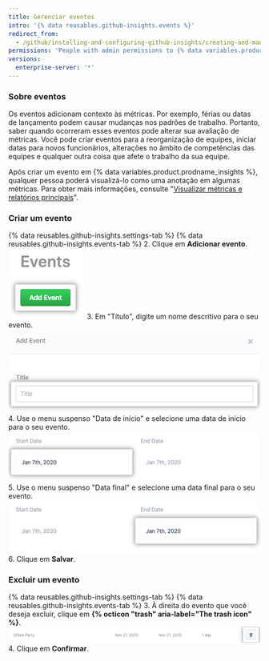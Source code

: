```yaml
---
title: Gerenciar eventos
intro: '{% data reusables.github-insights.events %}'
redirect_from:
  - /github/installing-and-configuring-github-insights/creating-and-managing-events
permissions: 'People with admin permissions to {% data variables.product.prodname_insights %} can manage events.'
versions:
  enterprise-server: '*'
---
```


### Sobre eventos

Os eventos adicionam contexto às métricas. Por exemplo, férias ou datas de lançamento podem causar mudanças nos padrões de trabalho. Portanto, saber quando ocorreram esses eventos pode alterar sua avaliação de métricas. Você pode criar eventos para a reorganização de equipes, iniciar datas para novos funcionários, alterações no âmbito de competências das equipes e qualquer outra coisa que afete o trabalho da sua equipe.

Após criar um evento em {% data variables.product.prodname_insights %}, qualquer pessoa poderá visualizá-lo como uma anotação em algumas métricas. Para obter mais informações, consulte "[Visualizar métricas e relatórios principais](/insights/exploring-your-usage-of-github-enterprise/viewing-key-metrics-and-reports)".

### Criar um evento

{% data reusables.github-insights.settings-tab %}
{% data reusables.github-insights.events-tab %}
2. Clique em **Adicionar evento**. ![Botão adicionar evento](/assets/images/help/insights/add-event.png)
3. Em "Título", digite um nome descritivo para o seu evento. ![Campo de título](/assets/images/help/insights/title-field.png)
4. Use o menu suspenso "Data de início" e selecione uma data de início para o seu evento. ![Menu suspenso da data de início](/assets/images/help/insights/start-date.png)
5. Use o menu suspenso "Data final" e selecione uma data final para o seu evento. ![Menu suspenso da data final](/assets/images/help/insights/end-date.png)
6. Clique em **Salvar**.

### Excluir um evento

{% data reusables.github-insights.settings-tab %}
{% data reusables.github-insights.events-tab %}
3. À direita do evento que você deseja excluir, clique em **{% octicon "trash" aria-label="The trash icon" %}**. ![Botão de Lixeira](/assets/images/help/insights/trashcan-button.png)
4. Clique em **Confirmar**.
